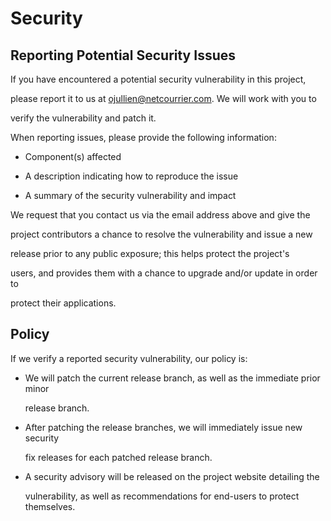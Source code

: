 # Security



## Reporting Potential Security Issues



If you have encountered a potential security vulnerability in this project,

please report it to us at <ojullien@netcourrier.com>. We will work with you to

verify the vulnerability and patch it.



When reporting issues, please provide the following information:



- Component(s) affected

- A description indicating how to reproduce the issue

- A summary of the security vulnerability and impact



We request that you contact us via the email address above and give the

project contributors a chance to resolve the vulnerability and issue a new

release prior to any public exposure; this helps protect the project's

users, and provides them with a chance to upgrade and/or update in order to

protect their applications.





## Policy



If we verify a reported security vulnerability, our policy is:



- We will patch the current release branch, as well as the immediate prior minor

  release branch.



- After patching the release branches, we will immediately issue new security

  fix releases for each patched release branch.



- A security advisory will be released on the project website detailing the

  vulnerability, as well as recommendations for end-users to protect themselves.

